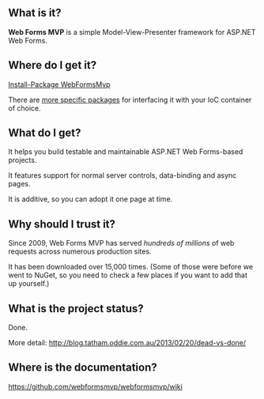 ## What is it?

__Web Forms MVP__ is a simple Model-View-Presenter framework for ASP.NET Web Forms.

## Where do I get it?

[Install-Package WebFormsMvp](http://www.nuget.org/packages/WebFormsMVP/)

There are [more specific packages](http://www.nuget.org/packages?q=WebFormsMVP) for interfacing it with your IoC container of choice.

## What do I get?

It helps you build testable and maintainable ASP.NET Web Forms-based projects.

It features support for normal server controls, data-binding and async pages.

It is additive, so you can adopt it one page at time.

## Why should I trust it?

Since 2009, Web Forms MVP has served _hundreds of millions_ of web requests across numerous production sites.

It has been downloaded over 15,000 times. (Some of those were before we went to NuGet, so you need to check a few places if you want to add that up yourself.)

## What is the project status?

Done.

More detail: http://blog.tatham.oddie.com.au/2013/02/20/dead-vs-done/

## Where is the documentation?

https://github.com/webformsmvp/webformsmvp/wiki
